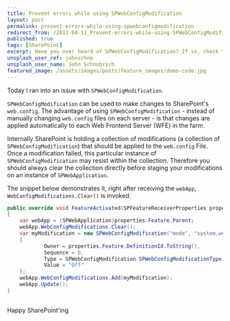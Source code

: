 ```yaml
---
title: Prevent errors while using SPWebConfigModification
layout: post
permalink: prevent-errors-while-using-spwebconfigmodification
redirect_from: /2013-04-11_Prevent-errors-while-using-SPWebConfigModification-75eaccc41531
published: true
tags: [SharePoint]
excerpt: Have you ever heard of SPWebConfigModification? If so, check this post and see how to use it correctly.
unsplash_user_ref: johnschno
unsplash_user_name: John Schnobrich
featured_image: /assets/images/posts/feature_images/demo-code.jpg
---
```


Today I ran into an issue with `SPWebConfigModification`.

`SPWebConfigModification` can be used to make changes to SharePoint's `web.config`. The advantage of using `SPWebConfigModification` - instead of manually changing `web.config` files on each server - is that changes are applied automatically to each Web Frontend Server (WFE) in the farm.

Internally SharePoint is holding a collection of modifications (a collection of `SPWebConfigModification`) that should be applied to the `web.config` File. Once a modification failed, this particular instance of `SPWebConfigModification` may resist within the collection. Therefore you should always clear the collection directly before staging your modifications on an instance of `SPWebApplication`.

The snippet below demonstrates it, right after receiving the `webApp`, `WebConfigModifications.Clear()` is invoked:

```csharp
public override void FeatureActivated(SPFeatureReceiverProperties properties)
{
    var webApp = (SPWebApplication)properties.Feature.Parent;
    webApp.WebConfigModifications.Clear();
    var myModification = new SPWebConfigModification("mode", "system.web/customErrors")
    {
            Owner = properties.Feature.DefinitionId.ToString(),
            Sequence = 0,
            Type = SPWebConfigModification.SPWebConfigModificationType.EnsureAttribute,
            Value = "Off"
    };
    webApp.WebConfigModifications.Add(myModification);
    webApp.Update();
}
 
```

Happy SharePoint'ing



